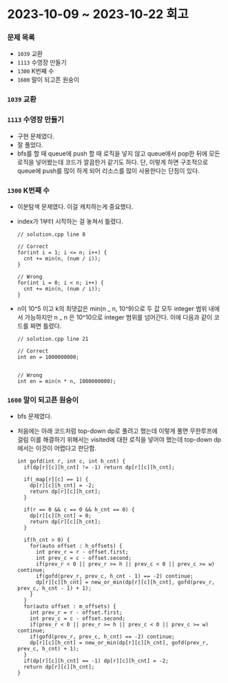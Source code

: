 # 2023-10-09 ~ 2023-10-22 회고

### 문제 목록

- `1039` 교환
- `1113` 수영장 만들기
- `1300` K번째 수
- `1600` 말이 되고픈 원숭이

### `1039` 교환

### `1113` 수영장 만들기

- 구현 문제였다.
- 잘 풀었다.
- bfs를 할 때 queue에 push 할 때 로직을 넣지 않고 queue에서 pop한 뒤에 모든 로직을 넣어봤는데 코드가 깔끔한거 같기도 하다. 단, 이렇게 하면 구조적으로 queue에 push를 많이 하게 되어 리소스를 많이 사용한다는 단점이 있다.

### `1300` K번째 수

- 이분탐색 문제였다. 이걸 캐치하는게 중요했다.
- index가 1부터 시작하는 걸 놓쳐서 틀렸다.

  ```
  // solution.cpp line 8

  // Correct
  for(int i = 1; i <= n; i++) {
    cnt += min(n, (num / i));
  }

  // Wrong
  for(int i = 0; i < n; i++) {
    cnt += min(n, (num / i));
  }
  ```

- n이 10^5 이고 k의 최댓값은 min(n _ n, 10^9)으로 두 값 모두 integer 범위 내에서 가능하지만 n _ n 은 10^10으로 integer 범위를 넘어간다. 이에 다음과 같이 코드를 짜면 틀렸다.

  ```
  // solution.cpp line 21

  // Correct
  int en = 1000000000;


  // Wrong
  int en = min(n * n, 1000000000);
  ```

### `1600` 말이 되고픈 원숭이

- bfs 문제였다.
- 처음에는 아래 코드처럼 top-down dp로 풀려고 했는데 이렇게 풀면 무한루프에 걸림 이를 해결하기 위해서는 visited에 대한 로직을 넣어야 했는데 top-down dp에서는 이것이 어렵다고 판단함.

  ```
  int gofd(int r, int c, int h_cnt) {
    if(dp[r][c][h_cnt] != -1) return dp[r][c][h_cnt];

    if(_map[r][c] == 1) {
      dp[r][c][h_cnt] = -2;
      return dp[r][c][h_cnt];
    }

    if(r == 0 && c == 0 && h_cnt == 0) {
      dp[r][c][h_cnt] = 0;
      return dp[r][c][h_cnt];
    }

    if(h_cnt > 0) {
      for(auto offset : h_offsets) {
        int prev_r = r - offset.first;
        int prev_c = c - offset.second;
        if(prev_r < 0 || prev_r >= h || prev_c < 0 || prev_c >= w) continue;
        if(gofd(prev_r, prev_c, h_cnt - 1) == -2) continue;
        dp[r][c][h_cnt] = new_or_min(dp[r][c][h_cnt], gofd(prev_r, prev_c, h_cnt - 1) + 1);
      }
    }
    for(auto offset : m_offsets) {
      int prev_r = r - offset.first;
      int prev_c = c - offset.second;
      if(prev_r < 0 || prev_r >= h || prev_c < 0 || prev_c >= w) continue;
      if(gofd(prev_r, prev_c, h_cnt) == -2) continue;
      dp[r][c][h_cnt] = new_or_min(dp[r][c][h_cnt], gofd(prev_r, prev_c, h_cnt) + 1);
    }
    if(dp[r][c][h_cnt] == -1) dp[r][c][h_cnt] = -2;
    return dp[r][c][h_cnt];
  }
  ```
